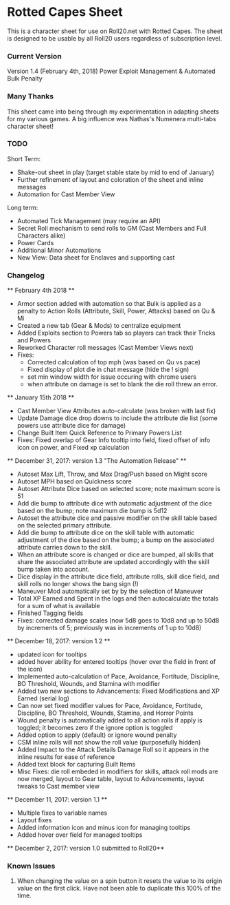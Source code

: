 # Rotted Capes Sheet

This is a character sheet for use on Roll20.net with Rotted Capes. The sheet is designed to be usable by all Roll20 users regardless of subscription level.

### Current Version
Version 1.4 (February 4th, 2018) Power Exploit Management & Automated Bulk Penalty

### Many Thanks	
This sheet came into being through my experimentation in adapting sheets for my various games.  A big influence was Nathas's Numenera multi-tabs character sheet!

### TODO

Short Term:
* Shake-out sheet in play (target stable state by mid to end of January)
* Further refinement of layout and coloration of the sheet and inline messages
* Automation for Cast Member View

Long term:
* Automated Tick Management (may require an API)
* Secret Roll mechanism to send rolls to GM (Cast Members and Full Characters alike)
* Power Cards
* Additional Minor Automations
* New View: Data sheet for Enclaves and supporting cast
	
### Changelog

** February 4th 2018 **
* Armor section added with automation so that Bulk is applied as a penalty to Action Rolls (Attribute, Skill, Power, Attacks) based on Qu & Mi
* Created a new tab (Gear & Mods) to centralize equipment
* Added Exploits section to Powers tab so players can track their Tricks and Powers
* Reworked Character roll messages (Cast Member Views next)
* Fixes: 
  - Corrected calculation of top mph (was based on Qu vs pace)
  - Fixed display of plot die in chat message (hide the ! sign)
  - set min window width for issue occuring with chrome users
  - when attribute on damage is set to blank the die roll threw an error.

** January 15th 2018 ** 
* Cast Member View Attributes auto-calculate (was broken with last fix)
* Update Damage dice drop downs to include the attribute die list (some powers use attribute dice for damage)
* Change Built Item Quick Reference to Primary Powers List
* Fixes: Fixed overlap of Gear Info tooltip into field, fixed offset of info icon on power, and Fixed xp calculation


** December 31, 2017: version 1.3 "The Automation Release" ** 
* Autoset Max Lift, Throw, and Max Drag/Push based on Might score
* Autoset MPH based on Quickness score
* Autoset Attribute Dice based on selected score; note maximum score is 51
* Add die bump to attribute dice with automatic adjustment of the dice based on the bump; note maximum die bump is 5d12
* Autoset the attribute dice and passive modifier on the skill table based on the selected primary attribute.
* Add die bump to attribute dice on the skill table with automatic adjustment of the dice based on the bump; a bump on the associated attribute carries down to the skill.
* When an attribute score is changed or dice are bumped, all skills that share the associated attribute are updated accordingly with the skill bump taken into account.
* Dice display in the attribute dice field, attribute rolls, skill dice field, and skill rolls no longer shows the bang sign (!)
* Maneuver Mod automatically set by by the selection of Maneuver
* Total XP Earned and Spent in the logs and then autocalculate the totals for a sum of what is available
* Finished Tagging fields
* Fixes: corrected damage scales (now 5d8 goes to 10d8 and up to 50d8 by increments of 5; previously was in increments of 1 up to 10d8)

** December 18, 2017: version 1.2 ** 
* updated icon for tooltips
* added hover ability for entered tooltips (hover over the field in front of the icon)
* Implemented auto-calculation of Pace, Avoidance, Fortitude, Discipline, BO Threshold, Wounds, and Stamina with modifier
* Added two new sections to Advancements: Fixed Modifications and XP Earned (serial log)
* Can now set fixed modifier values for Pace, Avoidance, Fortitude, Discipline, BO Threshold, Wounds, Stamina, and Horror Points
* Wound penalty is automatically added to all action rolls if apply is toggled; it becomes zero if the ignore option is toggled
* Added option to apply (default) or ignore wound penalty
* CSM inline rolls will not show the roll value (purposefully hidden)
* Added Impact to the Attack Details Damage Roll so it appears in the inline results for ease of reference
* Added text block for capturing Built Items
* Misc Fixes: die roll embeded in modifiers for skills, attack roll mods are now merged, layout to Gear table, layout to Advancements, layout tweaks to Cast member view

** December 11, 2017: version 1.1 ** 
* Multiple fixes to variable names
* Layout fixes
* Added information icon and minus icon for managing tooltips
* Added hover over field for managed tooltips

** December 2, 2017: version 1.0 submitted to Roll20** 

### Known Issues
1) When changing the value on a spin button it resets the value to its origin value on the first click.  Have not been able to duplicate this 100% of the time.

